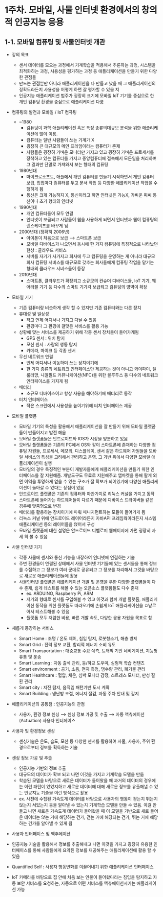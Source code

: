 # 1주차. 모바일, 사물 인터넷 환경에서의 창의적 인공지능 응용

## 1-1. 모바일 컴퓨팅 및 사물인터넷 개관

- 강의 목표
  - 센서 데이터를 모으는 과정에서 기계학습을 적용해서 추론하는 과정, 시스템을 최적화하는 과정, 사용성을 평가하는 과정 등 애플리케이션을 만들기 위한 다양한 관점들
  - 만드는 관점뿐만 아니라 애플리케이션을 다 만들고 났을 때 그 애플리케이션의 정확도라든지 사용성을 어떻게 하면 잘 평가할 수 있을 지
  - 인공지능 애플리케이션 범주가 굉장히 크기에 모바일 IoT 기기를 중심으로 한 개인 컴퓨팅 환경을 중심으로 애플리케이션 다룸 
- 컴퓨팅의 발전과 모바일 / IoT 컴퓨팅
  - ~1980 
    - 컴퓨팅이 과학 애플리케이션 혹은 특정 종류의대규모 분석을 위한 애플리케이션에 많이 이용. 
    - 컴퓨터는 일반 사람들이 쓰는 기계가 X
    - 굉장히 큰 대규모의 메인 프레임이라는 컴퓨터가 존재
    - 사람들은 굉장히 가벼운 모니터만 가지고 있고 굉장히 가벼운 프로세서를 장착하고 있는 컴퓨터를 가지고 중앙컴퓨터에 접속해서 모든일을 처리하며 그 결과만 단말로 가져와서 보는 형태의 컴퓨팅
  - 1980년대
    - 마이크로소프트, 애플에서 개인 컴퓨터를 만들기 시작하면서 개인 컴퓨터 보급, 집집마다 컴퓨터를 두고 문서 작업 등 다양한 애플리케이션 작업을 수행하게 됨
    - 통신은 크게 가능하지 X, 통신이라고 하면 인터넷은 가능X, 가벼운 피씨 통신이나 초기 형태의 인터넷
  - 1990년대
    - 개인 컴퓨터들이 모두 연결
    - 인터넷이 보급되고 사람들이 웹을 사용하게 되면서 인터넷과 웹이 컴퓨팅의 랜스케이프를 바꾸게 됨
  - 2000년대 (정확히 2006년)
    - 아이폰이 처음으로 보급 ⟶ 스마트폰 보급
    - 모바일 디바이스가 나오면서 동시에 한 가지 컴퓨팅에 특징적으로 나타났던 현상 : 클라우드 서비스
    - 서버를 자기가 사가지고 회사에 두고 컴퓨팅을 운영하는 게 아니라 대규모 회사 컴퓨팅 서비스를 대규모로 갖추는 회사들에게 컴퓨팅 작업을 맡기는 형태의 클라우드 서비스들이 등장
  - 2010년대
    - 스마트폰, 클라우드가 확장되고 소규모의 컨슈머 디바이스들, IoT 기기, 웨어러블 기기 등 다수의 스마트 기기각 보급되고 컴퓨팅의 영역이 확장
- 모바일 기기
  - 기존 컴퓨터랑 비슷하게 생각 할 수 있지만 기존 컴퓨터와는 다른 장치
  - 휴대성 및 일상성
    - 작고 언제 어디서나 가지고 다닐 수 있음
    - 환경마다 그 환경에 걸맞은 서비스를 활용 가능
  - 상황에 맞는 서비스를 제공하기 위해 각종 센서 장치들이 들어가게됨
    - GPS 센서 : 위치 탐지
    - 모션 센서 : 사람의 행동 탐지
    - 카메라, 마이크 등 각종 센서
  - 무선 네트워크 연결
    - 언제 어디서나 이동하며 쓰는 장치이기에
    - 한 가지 종류의 네트워크 인터페이스만 제공하는 것이 아니고 와이파이, 셀룰러망, 니얼필드 커뮤니케이션(NFC)을 위한 블루투스 등 다수의 네트워크 인터페이스를 가지게 됨
  - 배터리
    - 소규모 디바이스이고 항상 사용을 해야하기에 배터리로 동작
  - 터치 인터페이스
    - 작은 스크린에서 사용성을 높이기위해 터치 인터페이스 제공
- 모바일 플랫폼
  - 모바일 기기의 특성을 활용해서 애플리케이션을 잘 만들기 위해 모바일 플랫폼들이 만들어지고 발전 해옴
  - 모바일 플랫폼들은 안드로이드와 IOS가 시장을 양분하고 있음
  - 모바일 플랫폼들은 기존의 PC에서 OS와 같이 스마트폰에 존재하는 다양한 컴퓨팅 자원들, 프로세서, 메모리, 디스플레이, 센서 같은 하드웨어 자원들을 모바일 서비스의 특성을 고려해서 관리하고 운영. 그 기반 위에서 다양한 모바일 애플리케이션이 실행
  - 모바일의 경우 특징적인 부분이 개발자들에게 애플리케이션을 만들기 위한 인터페이스를 잘 지원해줌. 개발도구도 무료로 지원해주고 앱마켓을 통해 팔게 외면 이익을 투명하게 얻을 수 있는 구조가 잘 확보가 되어있기에 다양한 애플리케이션이 돌아갈 수 있다는 장점이 있음
  - 안드로이드 플랫폼은 기존의 컴퓨터와 마찬가지로 리눅스 커널을 가지고 동작
  - 스마트폰에 들어가는 하드웨어들이 다르기 때문에 디바이스 드라이버들 같은 경우에 맞춤형으로 변경
  - 배터리를 활용하는 장치이기에 파워 매니지먼트하는 모듈이 들어가게 됨
  - 리눅스 커널 위에 안드로이드 레이어라든지 자바API 프레임웍이라든지 시스템 애플리케이션 등의 레이어들을 얹어서 구성
  - 모바일 플랫폼에 대한 설명은 안드로이드 디벨로퍼 웹페이지에 가면 굉장히 자세 히 볼 수 있음

- 사물 인터넷 기기
  - 각종 사물에 센서와 통신 기능을 내장하여 인터넷에 연결하는 기술
  - 주변 환경들이 연결된 상태에서 사물 인터넷 기기들에 있는 센서들을 통해 정보를 수집하고 그 정보가 여러 군데로 공유되고 그 정보를 처리해서 그것을 바탕으로 새로운 애플리케이션들에 활용
  - 사물인터넷 플랫폼은 애플리케이션 개발 및 운영을 우한 다양한 플랫폼들이 다수 존재, 쉽게 테스트를 해볼 수 있는 오픈소스 플랫폼들도 다수 존재
    - ex.   ARDUINO, Raspberry Pi, ARM
    - 저가의 형태로 센서를 구입해볼 수 있고 이것과 함께 개발 플랫폼, 애플리케이션 동작을 위한 플랫폼도 따라오기에 손쉽게 IoT 애플리케이션을 ㅁ낟르어서 테스트해볼 수 있음
    - 플랫폼 모두 저렴한 비용, 빠른 개발 속도, 다양한 응용 자원을 목표로 함
- 새롭게 등장하는 서비스
  - Smart Home : 조명 / 온도 제어, 침입 탐지, 로봇청소기, 해충 방제
  - Smart Grid : 전력 정보 교환, 합리적 에너지 소비 유도
  - Smart Transportation : 대중교통 수요 예측, 트래픽 기반 네비게이션, 지능형 유통 및 운송
  - Smart Learning : 자동 출석 관리, 등/하교 도우미, 실험적 학습 컨텐츠
  - Smart environment : 공기, 소음, 먼지 측정, 댐수량 관리, 폐기물 관리
  - Smart Healthcare : 혈압, 체온, 심박 모니터 감정, 스트레스 모니터, 만성 질환 관리
  - Smart city : 지진 탐지, 움직임 패턴기반 도시 계획
  - Smart Building : 냉난방 조절, 에너지 절감, 자동 주차 안내 및 감지
- 애플리케이션의 공통점 : 인공지능의 관점
  - 사용자, 환경 정보 센싱 ⟶ 센싱 정보 가공 및 수출 ⟶ 자동 액츄에이션(Actuation) 사용자 인터페이스
- 사용자 및 환경정보 센싱
  - 센싱기술은 온도, 습도, 모션 등 다양한 센서를 활용하여 사물, 사용자, 주위 환경으로부터 정보를 획득하는 기술
- 센싱 정보 가공 및 추출
  - 인공지능 기반의 정보 추출
  - 대규모의 데이터가 확보 되고 나면 이것을 가지고 기계학습 모델을 만듦
  - 학습된 모델을 바탕으로 새로운 데이터가 들어왔을 때 과거의 데이터의 경우에는 이런 패턴이 있었지하고 새로운 데이터에 대해 새로운 정보를 유출해낼 수 있는 인공지능 기술을 이런 방식으로 활용
  - ex. 사전에 수집된 가속도계 데이터를 바탕으로 사용자의 행동이 걷는지 뛰는지 앉는지 서있는지 등을 알아낼 수 있는지 기계학습 모델을 만들 수 있음. 이걸 만들고 나면 새로운 가속도계 데이터가 들어왔을 때 이 모델을 기반으로 새로 들어온 데이터는 앉는 거에 해당하는 건가, 걷는 거에 해당되는 건가, 뛰는 거에 해당하는 건가를 알아낼 수 있게 됨
-  사용자 인터페이스 및 액추에이션
  - 인공지능 기술을 활용해서 정보를 추출해내고 나면 이것을 가지고 굉장히 유용한 인터페이스를 통해 사람들에게 요약된 정보를 재공해주는 애플리케이션에 활용 할 수 있음
  - Quantified Self : 사용자 행동변화를 이끌어내기 위한 애플리케이션 인터페이스
  - IoT 카메라를 바탕으로 집 안에 처음 보는 인물이 들어왔다라는 침입을 탐지하고 자동 보안 서비스를 요청하는, 자동으로 어떤 서비스를 액츄에이션시키는 애플리케이션 가능

